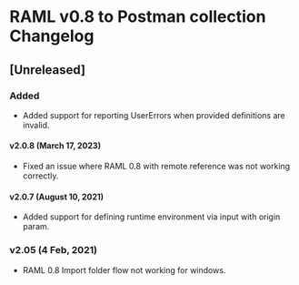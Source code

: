 # RAML v0.8 to Postman collection Changelog

## [Unreleased]

### Added

-   Added support for reporting UserErrors when provided definitions are invalid.

#### v2.0.8 (March 17, 2023)
* Fixed an issue where RAML 0.8 with remote reference was not working correctly.

#### v2.0.7 (August 10, 2021)
* Added support for defining runtime environment via input with origin param.

### v2.05 (4 Feb, 2021)
* RAML 0.8 Import folder flow not working for windows.
